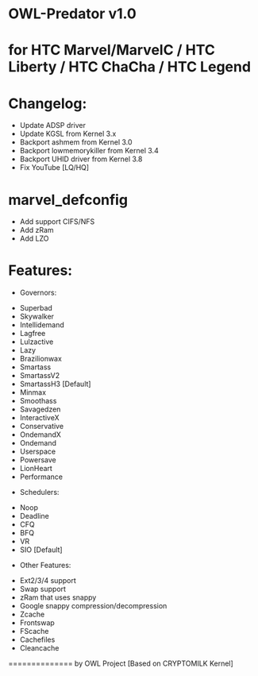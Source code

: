 OWL-Predator v1.0
==============


for HTC Marvel/MarvelC / HTC Liberty / HTC ChaCha / HTC Legend
==============================================================

Changelog:
===========
- Update ADSP driver
- Update KGSL from Kernel 3.x
- Backport ashmem from Kernel 3.0
- Backport lowmemorykiller from Kernel 3.4
- Backport UHID driver from Kernel 3.8
- Fix YouTube [LQ/HQ]

marvel_defconfig
===========
- Add support CIFS/NFS
- Add zRam
- Add LZO


Features:
==========

* Governors:
- Superbad
- Skywalker
- Intellidemand
- Lagfree
- Lulzactive
- Lazy
- Brazilionwax
- Smartass
- SmartassV2
- SmartassH3 [Default]
- Minmax
- Smoothass
- Savagedzen
- InteractiveX
- Conservative
- OndemandX
- Ondemand
- Userspace
- Powersave
- LionHeart
- Performance


* Schedulers:
- Noop
- Deadline
- CFQ
- BFQ
- VR
- SIO [Default]

* Other Features:
- Ext2/3/4 support
- Swap support
- zRam that uses snappy
- Google snappy compression/decompression
- Zcache
- Frontswap
- FScache
- Cachefiles
- Cleancache

==============
                                                by OWL Project [Based on CRYPTOMILK Kernel]
